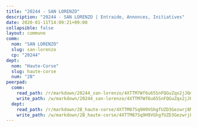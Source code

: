 ```yaml
---
title: "20244 - SAN LORENZO"
description: "20244 - SAN LORENZO | Entraide, Annonces, Initiatives"
date: 2020-01-11T14:09:21+09:00
collapsible: false
layout: commune
comm:
  nom: "SAN LORENZO"
  slug: san-lorenzo
  cp: "20244"
dept:
  nom: "Haute-Corse"
  slug: haute-corse
  num: "2B"
peerpad:
  comm:
    read_path: /r/markdown/20244_san-lorenzo/4XTTM7Wf6u65SnFQGuZqx2jJQm3VZ6kCz8M7NuUcGZH2hoHqE
    write_path: /w/markdown/20244_san-lorenzo/4XTTM7Wf6u65SnFQGuZqx2jJQm3VZ6kCz8M7NuUcGZH2hoHqE-K3TgTwfbzVC4T77X8uRuhnVHtr4aT2HpSZNmq6KNNqka8Fj88vd5yG1AW8BptaDLoV7FaxoRCNZK5aggxtA89ofmykRgYTaJMZELhSBFb8joppp9kCGftmRrivna87THQRxUAhDn
  dept:
    read_path: /r/markdown/2B_haute-corse/4XTTM87Sq9H9VGhgfUZD3Gezwrj8N5z6knoz5BAwdosheHHeL
    write_path: /w/markdown/2B_haute-corse/4XTTM87Sq9H9VGhgfUZD3Gezwrj8N5z6knoz5BAwdosheHHeL-K3TgUV59XuvGf18cDdGTrFd1c81zv5nYDYvQ4PS581PiyqBbpp8BuL6ApnJh8kb4G7bkfAKhiVca8JWe4RPEVdqnkmY4488xcqkqrVa3juL21D46BA2j9rwevsFztusEazfqdJGU
---
```


